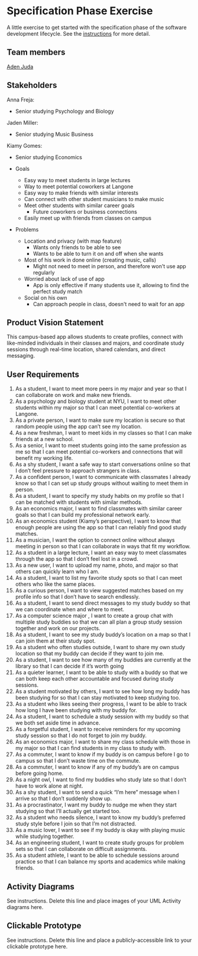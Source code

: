 # Specification Phase Exercise

A little exercise to get started with the specification phase of the software development lifecycle. See the [instructions](instructions.md) for more detail.

## Team members

[Aden Juda](https://github.com/yungsemitone)

## Stakeholders

Anna Freja:
- Senior studying Psychology and Biology

Jaden Miller:
- Senior studying Music Business

Kiamy Gomes:
- Senior studying Economics

- Goals
  - Easy way to meet students in large lectures
  - Way to meet potential coworkers at Langone
  - Easy way to make friends with similar interests
  - Can connect with other student musicians to make music
  - Meet other students with similar career goals
    - Future coworkers or business connections
  - Easily meet up with friends from classes on campus
- Problems 
  - Location and privacy (with map feature)
    - Wants only friends to be able to see
    - Wants to be able to turn it on and off when she wants
  - Most of his work in done online (creating music, calls)
    - Might not need to meet in person, and therefore won't use app regularly
  - Worried about lack of use of app
    - App is only effective if many students use it, allowing to find the perfect study match
  - Social on his own
    - Can approach people in class, doesn't need to wait for an app

## Product Vision Statement

This campus-based app allows students to create profiles, connect with like-minded individuals in their classes and majors, and coordinate study sessions through real-time location, shared calendars, and direct messaging.

## User Requirements

1. As a student, I want to meet more peers in my major and year so that I can collaborate on work and make new friends.
2. As a psychology and biology student at NYU, I want to meet other students within my major so that I can meet potential co-workers at Langone.
3. As a private person, I want to make sure my location is secure so that random people using the app can’t see my location.
4. As a new freshman, I want to meet kids in my classes so that I can make friends at a new school.
5. As a senior, I want to meet students going into the same profession as me so that I can meet potential co-workers and connections that will benefit my working life.
6. As a shy student, I want a safe way to start conversations online so that I don’t feel pressure to approach strangers in class.
7. As a confident person, I want to communicate with classmates I already know so that I can set up study groups without waiting to meet them in person.
8. As a student, I want to specify my study habits on my profile so that I can be matched with students with similar methods.
9. As an economics major, I want to find classmates with similar career goals so that I can build my professional network early.
10. As an economics student (Kiamy’s perspective), I want to know that enough people are using the app so that I can reliably find good study matches.
11. As a musician, I want the option to connect online without always meeting in person so that I can collaborate in ways that fit my workflow.
12. As a student in a large lecture, I want an easy way to meet classmates through the app so that I don’t feel lost in a crowd.
13. As a new user, I want to upload my name, photo, and major so that others can quickly learn who I am.
14. As a student, I want to list my favorite study spots so that I can meet others who like the same places.
15. As a curious person, I want to view suggested matches based on my profile info so that I don’t have to search endlessly.
16. As a student, I want to send direct messages to my study buddy so that we can coordinate when and where to meet.
17. As a computer science major , I want to create a group chat with multiple study buddies so that we can all plan a group study session together and work on our projects.
18. As a student, I want to see my study buddy’s location on a map so that I can join them at their study spot.
19. As a student who often studies outside, I want to share my own study location so that my buddy can decide if they want to join me.
20. As a student, I want to see how many of my buddies are currently at the library so that I can decide if it’s worth going
21. As a quieter learner, I want to be able to study with a buddy so that we can both keep each other accountable and focused during study sessions.
22. As a student motivated by others, I want to see how long my buddy has been studying for so that I can stay motivated to keep studying too.
23. As a student who likes seeing their progress, I want to be able to track how long I have been studying with my buddy for.
24. As a student, I want to schedule a study session with my buddy so that we both set aside time in advance.
25. As a forgetful student, I want to receive reminders for my upcoming study session so that I do not forget to join my buddy.
26. As an economics major, I want to share my class schedule with those in my major so that I can find students in my class to study with.
27. As a commuter, I want to know if my buddy is on campus before I go to campus so that I don’t waste time on the commute.
28. As a commuter, I want to know if any of my buddy’s are on campus before going home.
29. As a night owl, I want to find my buddies who study late so that I don’t have to work alone at night. 
30. As a shy student, I want to send a quick “I’m here” message when I arrive so that I don’t suddenly show up.
31. As a procrastinator, I want my buddy to nudge me when they start studying so that I’ll actually get started too.
32. As a student who needs silence, I want to know my buddy’s preferred study style before I join so that I’m not distracted.
33. As a music lover, I want to see if my buddy is okay with playing music while studying together.
34. As an engineering student, I want to create study groups for problem sets so that I can collaborate on difficult assignments.
35. As a student athlete, I want to be able to schedule sessions around practice so that I can balance my sports and academics while making friends.


## Activity Diagrams

See instructions. Delete this line and place images of your UML Activity diagrams here.

## Clickable Prototype

See instructions. Delete this line and place a publicly-accessible link to your clickable prototype here.
